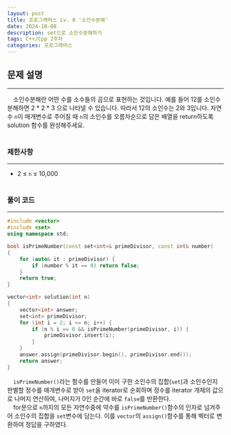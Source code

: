 ```yaml
---
layout: post
title: 프로그래머스 Lv. 0 '소인수분해'
date: 2024-10-08
description: set으로 소인수분해하기
tags: C++/Cpp 2주차
categories: 프로그래머스
---
```


## 문제 설명
---
&emsp;소인수분해란 어떤 수를 소수들의 곱으로 표현하는 것입니다. 예를 들어 12를 소인수 분해하면 2 * 2 * 3 으로 나타낼 수 있습니다. 따라서 12의 소인수는 2와 3입니다. 자연수 `n`이 매개변수로 주어질 때 `n`의 소인수를 오름차순으로 담은 배열을 return하도록 solution 함수를 완성해주세요.<br><br>

### 제한사항
---
- 2 ≤ `n` ≤ 10,000<br><br>

### 풀이 코드
---
```cpp
#include <vector>
#include <set>
using namespace std;

bool isPrimeNumber(const set<int>& primeDivisor, const int& number)
{
    for (auto& it : primeDivisor) {
        if (number % it == 0) return false;
    }
    return true;
}

vector<int> solution(int n)
{
    vector<int> answer;
    set<int> primeDivisor;
    for (int i = 2; i <= n; i++) {
        if (n % i == 0 && isPrimeNumber(primeDivisor, i)) {
            primeDivisor.insert(i);
        }
    }
    answer.assign(primeDivisor.begin(), primeDivisor.end());
    return answer;
}
```
&emsp;`isPrimeNumber()`라는 함수를 만들어 이미 구한 소인수의 집합(`set`)과 소인수인지 판별할 정수를 매개변수로 받아 `set`을 iterator로 순회하며 정수를 iterator 개체의 값으로 나머지 연산하여, 나머지가 0인 순간에 바로 `false`를 반환한다.<br>
&emsp;for문으로 `n`까지의 모든 자연수중에 약수를 `isPrimeNumber()`함수의 인자로 넘겨주어 소인수의 집합을 `set`변수에 담는다. 이를 `vector`의 `assign()`함수를 통해 벡터로 변환하여 정답을 구하였다.